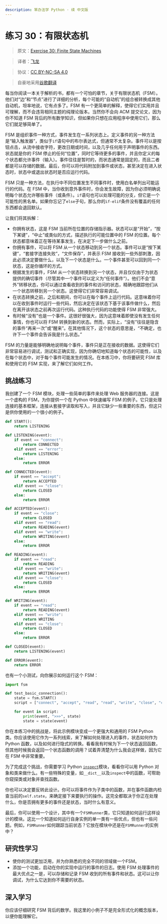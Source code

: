 ```yaml
---
description: 笨办法学 Python · 续 中文版
---
```


# 练习 30：有限状态机

> 原文：[Exercise 30: Finite State Machines](https://learncodethehardway.org/more-python-book/ex30.html)

> 译者：[飞龙](https://github.com/wizardforcel)

> 协议：[CC BY-NC-SA 4.0](http://creativecommons.org/licenses/by-nc-sa/4.0/)

> 自豪地采用[谷歌翻译](https://translate.google.cn/)

每当你阅读一本关于解析的书，都有一个可怕的章节，关于有限状态机（FSM）。他们对“边”和“节点”进行了详细的分析，每个可能的“自动机”的组合被转换成其他自动机，坦率地说，它有点多了。FSM 有一个更简单的解释，使得它们实用并且可理解，而不会违背相同主题的纯理论版本。当然你不会向 ACM 提交论文，因为你不知道 FSM 背后的所有数学知识，但如果你只想在应用程序中使用它们，那么它们就足够简单了。

FSM 是组织事件一种方式，事件发生在一系列状态上。定义事件的另一种方法是“输入触发器”，类似于`if`语句中的布尔表达式，但通常不太复杂。事件可以是按钮点击，从流中接收字符，更改日期或时间，以及几乎任何用于声明事件的东西。状态就是你的 FSM 停止的任何“位置”，同时它等待更多的事件，并且你定义的每个状态都允许事件（输入）。事件往往是暂时的，而状态通常是固定的，而且二者都是可以存储的数据。最后，你可以将代码附加到事件或状态，甚至决定在进入状态时，状态中或退出状态时是否应运行代码。

FSM 只是一种方法，在执行中不同位置发生不同事件时，使用白名单列出可能运行的代码。在 FSM 中，当你收到意外事件时，你会发生故障，因为你必须明确说明每个状态允许哪些事件（或条件）。`if`语句也可以处理可能的分支，但它是一个可能性的黑名单。如果你忘记了`else`子句，那么你的`if-elif`条件没有覆盖的任何东西都会退回默认。

让我们将其拆解：

+   你拥有状态，这是 FSM 当前所在位置的存储指示器。状态可以是“开始”，“按下某键”，“中止”或类似的方式，描述执行的可能位置中的 FSM 的位置。每个状态都意味着正在等待某事发生，在决定下一步做什么之前。
+   你拥有事件，可以将 FSM 从一个状态移动到另一个状态。事件可以是“按下某键”，“套接字连接失败”，“文件保存”，并表示 FSM 接收到一些外部刺激，因此必须决定要做什么，以及下一个状态是什么。一个事件甚至可以回到同一个状态，这是你循环的方式。
+   根据发生的事件，FSM 从一个状态转换到另一个状态，并且仅仅由于为状态提供的确切事件（尽管其中一个事件可以定义为“任何事件”）。他们不会“意外”转移状态，你可以通过查看收到的事件和访问的状态，精确地跟踪他们从一个状态转移到另一个状态。这使得它们非常容易调试。
+   在状态转换之前，之后和期间，你可以在每个事件上运行代码。这意味着你可以在收到事件时运行一些代码，然后决定在该状态下基于该事件做什么，然后在离开该状态之前再次运行代码。这种执行代码的功能使得 FSM 非常强大。
+   有时候“没有”也是一个事件。这很好很强大，因为这意味着即使没有发生任何事情，你也可以将 FSM 转换到新的状态。然而，实际上，“没有”往往是隐含的事件“再来一次”或“醒来”。在其他情况下，这个状态的意思是，“不确定，也许下一个事件会告诉我是什么状态。”

FSM 的力量是能够明确地说明每个事件，事件只是正在接收的数据。这使得它们非常容易进行调试，测试和正确实现，因为你确切地知道每个状态的可能性，以及在每个状态中，对于每个事件可能发生的情况。在本练习中，你将要研究 FSM 库和使用它的 FSM 实现，来了解它们如何工作。

## 挑战练习

我创建了一个 FSM 模块，处理一些简单的事件来处理 Web 服务器的连接。这是一个虚构的 FSM，为你提供一个在 Python 中快速编写 FSM 的例子。它只是处理连接的基本框架，连接从套接字读取和写入，并且它缺少一些重要的东西，但这只是供你使用的一个很小的例子。

```py
def START():
    return LISTENING

def LISTENING(event):
    if event == "connect":
        return CONNECTED
    elif event == "error":
        return LISTENING
    else:
        return ERROR

def CONNECTED(event):
    if event == "accept":
        return ACCEPTED
    elif event == "close":
        return CLOSED
    else:
        return ERROR

def ACCEPTED(event):
    if event == "close":
        return CLOSED
    elif event == "read":
        return READING(event)
    elif event == "write":
        return WRITING(event)
    else:
        return ERROR

def READING(event):
    if event == "read":
        return READING
    elif event == "write":
        return WRITING(event)
    elif event == "close":
        return CLOSED
    else:
        return ERROR

def WRITING(event):
    if event == "read":
        return READING(event)
    elif event == "write":
        return WRITING
    elif event == "close":
        return CLOSED
    else:
        return ERROR

def CLOSED(event):
    return LISTENING(event)

def ERROR(event):
    return ERROR
```

也有一个小测试，向你展示如何运行这个 FSM：

```py
import fsm

def test_basic_connection():
    state = fsm.START()
    script = ["connect", "accept", "read", "read", "write", "close", "connect"]

    for event in script:
        print(event, ">>>", state)
        state = state(event)
```

你在本练习中的挑战是，将此示例模块变成一个更强大和通用的 FSM Python 类。你应该使用它作为一系列线索，来了解如何处理进入的事件，状态如何作为 Python 函数，以及如何进行隐式的转换。看看我有时候为下一个状态返回函数，但其​​他时候我会返回一个状态函数的调用？试着弄清楚为什么我会这样做，因为它在 FSM 中非常重要。

为了完成这个挑战，你需要学习 Python [`inspect`](https://docs.python.org/3/library/inspect.html)模块，看看你可以用 Python 对象和类来做什么。有一些特殊的变量，如`__dict__`以及`inspect`中的函数，可帮助你窥探类或对象并查找函数。

你也可以决定要反转此设计。你可以将事件作为子类中的函数，并在事件函数内检查当前的`self.state`，来确定接下来要执行的操作。这完全都取决于你正在处理什么，你是否拥有更多的事件还是状态，当时什么有意义。

最后，你可以使用一个设计，其中有一个`FSMRunner`类，它只知道如何运行这样设计的模块。这比一个知道如何运行自身实例的单一类有一些优点，但也有一些问题。例如，`FSMRunner`如何跟踪当前状态？它放在模块中还是在`FSMRunner`的实例中？

## 研究性学习

+   使你的测试更加泛用，并为你熟悉的完全不同的领域做一个FSM。
+   添加一个功能，启动在你的实现中运行的事件的日志。使用 FSM 处理事件的最大优点之一是，可以存储和记录 FSM 收到的所有事件和状态。这可以让你调试，为什么它达到你不需要的状态。

## 深入学习

你应该仔细研究 FSM 背后的数学。我这里的小例子不是完全形式化的概念版本，以便你能理解它。
